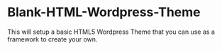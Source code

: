 # Blank-HTML-Wordpress-Theme
This will setup a basic HTML5 Wordpress Theme that you can use as a framework to create your own.

